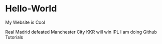 # Hello-World
My Website is Cool

 Real Madrid defeated Manchester City
 KKR will win IPL
 I am doing Github Tutorials
